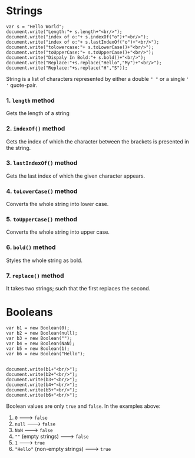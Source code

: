 # Strings
	var s = "Hello World";
  	document.write("Length:"+ s.length+"<br/>");
  	document.write("index of o:"+ s.indexOf("o")+"<br/>");
	document.write("index of o:"+ s.lastIndexOf("o")+"<br/>");
  	document.write("tolowercase:"+ s.toLowerCase()+"<br/>");
  	document.write("toUpperCase:"+ s.toUpperCase()+"<br/>");
	document.write("Dispaly In Bold:"+ s.bold()+"<br/>");
  	document.write("Replace:"+s.replace("Hello","My")+"<br/>");
  	document.write("Replace:"+s.replace("H","S"));

String is a list of characters represented by either a double `" "` or a single `' '` quote-pair.

### 1. `length` method
Gets the length of a string

### 2. `indexOf()` method
Gets the index of which the character between the brackets is presented in the string.

### 3. `lastIndexOf()` method
Gets the last index of which the given character appears.

### 4. `toLowerCase()` method
Converts the whole string into lower case.

### 5. `toUpperCase()` method
Converts the whole string into upper case.

### 6. `bold()` method
Styles the whole string as bold.

### 7. `replace()` method
It takes two strings; such that the first replaces the second.


# Booleans
	var b1 = new Boolean(0);
	var b2 = new Boolean(null);
	var b3 = new Boolean("");
	var b4 = new Boolean(NaN);
	var b5 = new Boolean(1);
	var b6 = new Boolean("Hello");


	document.write(b1+"<br/>");
	document.write(b2+"<br/>");
	document.write(b3+"<br/>");
	document.write(b4+"<br/>");
	document.write(b5+"<br/>");
	document.write(b6+"<br/>");
 
 Boolean values are only `true` and `false`. In the examples above:
 1. `0` ---> `false`
 2. `null` ---> `false`
 3. `NaN` ---> `false`
 4. `""` (empty strings) ---> `false`
 5. `1` ---> `true`
 6. `"Hello"` (non-empty strings) ---> `true`

